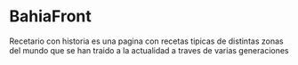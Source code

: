 # BahiaFront
Recetario con historia es una pagina con recetas tipicas de distintas zonas del mundo que se han traido a la actualidad a traves de varias generaciones
